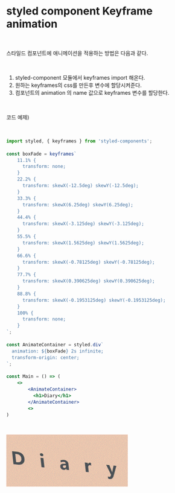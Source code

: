 # styled component Keyframe animation

<br>

스타일드 컴포넌트에 애니메이션을 적용하는 방법은 다음과 같다.

<br>

1. styled-component 모듈에서 keyframes import 해온다.
2. 원하는 keyframes의 css를 만든후 변수에 할당시켜준다.
3. 컴포넌트의 animation 의 name 값으로 keyframes 변수를 할당한다.

<br>

코드 예제)

<br>

```jsx
import styled, { keyframes } from 'styled-components';

const boxFade = keyframes`
    11.1% {
      transform: none;
    }
    22.2% {
      transform: skewX(-12.5deg) skewY(-12.5deg);
    }
    33.3% {
      transform: skewX(6.25deg) skewY(6.25deg);
    }
    44.4% {
      transform: skewX(-3.125deg) skewY(-3.125deg);
    }
    55.5% {
      transform: skewX(1.5625deg) skewY(1.5625deg);
    }
    66.6% {
      transform: skewX(-0.78125deg) skewY(-0.78125deg);
    }
    77.7% {
      transform: skewX(0.390625deg) skewY(0.390625deg);
    }
    88.8% {
      transform: skewX(-0.1953125deg) skewY(-0.1953125deg);
    }
    100% {
      transform: none;
    }
`;

const AnimateContainer = styled.div`
  animation: ${boxFade} 2s infinite;
  transform-origin: center;
`;

const Main = () => (
    <>
        <AnimateContainer>
          <h1>Diary</h1>
        </AnimateContainer>
		<>
)

```

<br>

![styled_component_animation](../Images/styled_component_animation/ezgif.com-gif-maker.gif)
